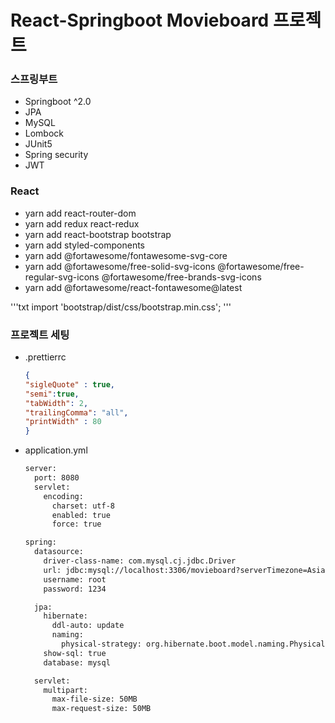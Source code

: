 # React-Springboot Movieboard 프로젝트

### 스프링부트

- Springboot ^2.0
- JPA
- MySQL
- Lombock
- JUnit5
- Spring security
- JWT


### React

- yarn add react-router-dom
- yarn add redux react-redux
- yarn add react-bootstrap bootstrap
- yarn add styled-components
- yarn add @fortawesome/fontawesome-svg-core
- yarn add @fortawesome/free-solid-svg-icons @fortawesome/free-regular-svg-icons @fortawesome/free-brands-svg-icons
- yarn add @fortawesome/react-fontawesome@latest

'''txt
import 'bootstrap/dist/css/bootstrap.min.css';
'''

### 프로젝트 세팅

- .prettierrc
  ```json
  {
  "sigleQuote" : true,
  "semi":true,
  "tabWidth": 2,
  "trailingComma": "all",
  "printWidth" : 80
  }
  ```

- application.yml
  ```txt
  server:
    port: 8080
    servlet:
      encoding:
        charset: utf-8  
        enabled: true
        force: true

  spring:
    datasource:
      driver-class-name: com.mysql.cj.jdbc.Driver
      url: jdbc:mysql://localhost:3306/movieboard?serverTimezone=Asia/Seoul&&useSSL=false
      username: root
      password: 1234

    jpa:
      hibernate:
        ddl-auto: update 
        naming:
          physical-strategy: org.hibernate.boot.model.naming.PhysicalNamingStrategyStandardImpl
      show-sql: true
      database: mysql

    servlet:
      multipart:
        max-file-size: 50MB
        max-request-size: 50MB

  ```
